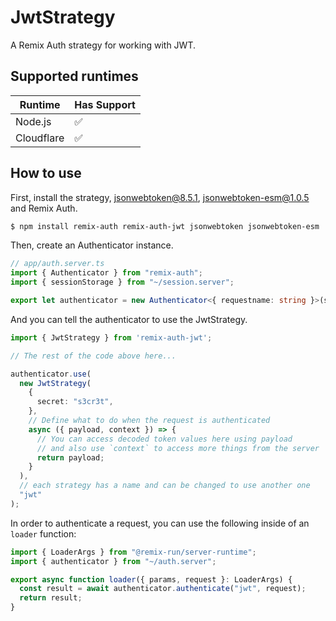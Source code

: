 # JwtStrategy

A Remix Auth strategy for working with JWT.

## Supported runtimes

| Runtime    | Has Support |
| ---------- | ----------- |
| Node.js    | ✅          |
| Cloudflare | ✅          |

<!-- If it doesn't support one runtime, explain here why -->

## How to use

<!-- Explain how to use the strategy, here you should tell what options it expects from the developer when instantiating the strategy -->

First, install the strategy, jsonwebtoken@8.5.1, jsonwebtoken-esm@1.0.5 and Remix Auth.

```bash
$ npm install remix-auth remix-auth-jwt jsonwebtoken jsonwebtoken-esm
```

Then, create an Authenticator instance.


```ts
// app/auth.server.ts
import { Authenticator } from "remix-auth";
import { sessionStorage } from "~/session.server";

export let authenticator = new Authenticator<{ requestname: string }>(sessionStorage);
```

And you can tell the authenticator to use the JwtStrategy.

```ts
import { JwtStrategy } from 'remix-auth-jwt';

// The rest of the code above here...

authenticator.use(
  new JwtStrategy(
    {
      secret: "s3cr3t",
    },
    // Define what to do when the request is authenticated
    async ({ payload, context }) => {
      // You can access decoded token values here using payload
      // and also use `context` to access more things from the server
      return payload;
    }
  ),
  // each strategy has a name and can be changed to use another one
  "jwt"
);
```

In order to authenticate a request, you can use the following inside of an `loader` function:

```ts
import { LoaderArgs } from "@remix-run/server-runtime";
import { authenticator } from "~/auth.server";

export async function loader({ params, request }: LoaderArgs) {
  const result = await authenticator.authenticate("jwt", request);
  return result;
}
```